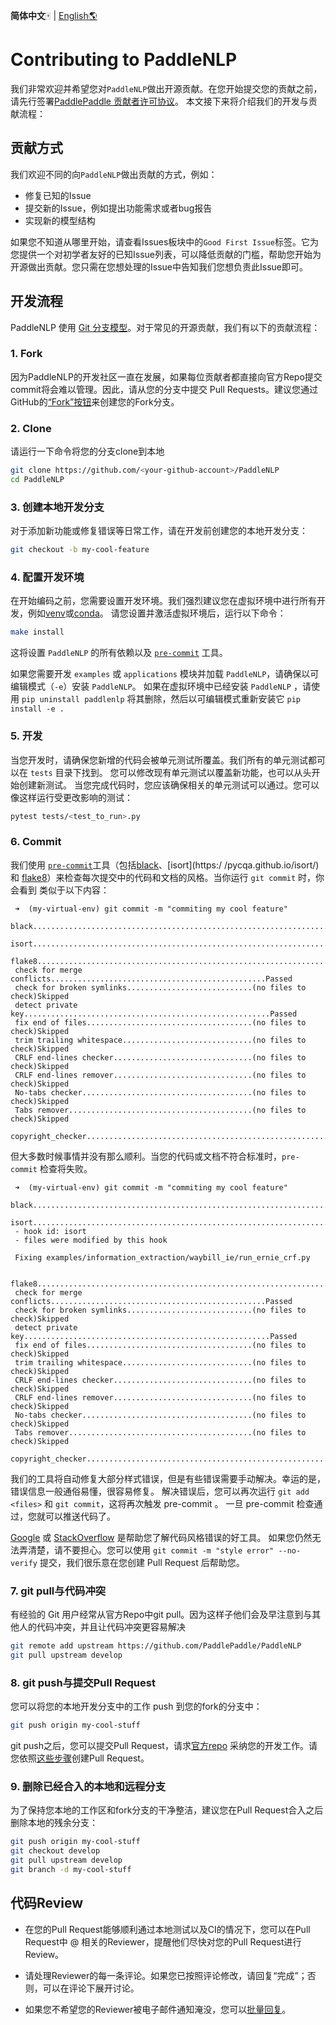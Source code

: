 **简体中文**🀄 | [English🌎](.github/CONTRIBUTING_en.md)

# Contributing to PaddleNLP

我们非常欢迎并希望您对`PaddleNLP`做出开源贡献。在您开始提交您的贡献之前，请先行签署[PaddlePaddle 贡献者许可协议](https://cla-assistant.io/PaddlePaddle/PaddleNLP)。
本文接下来将介绍我们的开发与贡献流程：

## 贡献方式

我们欢迎不同的向`PaddleNLP`做出贡献的方式，例如：

- 修复已知的Issue
- 提交新的Issue，例如提出功能需求或者bug报告
- 实现新的模型结构

如果您不知道从哪里开始，请查看Issues板块中的`Good First Issue`标签。它为您提供一个对初学者友好的已知Issue列表，可以降低贡献的门槛，帮助您开始为开源做出贡献。您只需在您想处理的Issue中告知我们您想负责此Issue即可。

## 开发流程

PaddleNLP 使用 [Git 分支模型](http://nvie.com/posts/a-successful-git-branching-model/)。对于常见的开源贡献，我们有以下的贡献流程：

### 1. Fork

   因为PaddleNLP的开发社区一直在发展，如果每位贡献者都直接向官方Repo提交commit将会难以管理。因此，请从您的分支中提交 Pull Requests。建议您通过GitHub的[“Fork”按钮](https://help.github.com/articles/fork-a-repo/)来创建您的Fork分支。

### 2. Clone

   请运行一下命令将您的分支clone到本地

   ```bash
   git clone https://github.com/<your-github-account>/PaddleNLP
   cd PaddleNLP
   ```

### 3. 创建本地开发分支

   对于添加新功能或修复错误等日常工作，请在开发前创建您的本地开发分支：

   ```bash
   git checkout -b my-cool-feature
   ```

### 4. 配置开发环境

   在开始编码之前，您需要设置开发环境。我们强烈建议您在虚拟环境中进行所有开发，例如[venv](https://docs.python.org/3/library/venv.html)或[conda](https://docs.conda.io/en/latest/)。
   请您设置并激活虚拟环境后，运行以下命令：

   ```bash
   make install
   ```

   这将设置 `PaddleNLP` 的所有依赖以及 [`pre-commit`](http://pre-commit.com/) 工具。

   如果您需要开发 `examples` 或 `applications` 模块并加载 `PaddleNLP`，请确保以可编辑模式（`-e`）安装 `PaddleNLP`。
   如果在虚拟环境中已经安装 `PaddleNLP` ，请使用 `pip uninstall paddlenlp` 将其删除，然后以可编辑模式重新安装它
   `pip install -e .`

### 5. 开发

   当您开发时，请确保您新增的代码会被单元测试所覆盖。我们所有的单元测试都可以在 `tests` 目录下找到。
   您可以修改现有单元测试以覆盖新功能，也可以从头开始创建新测试。
   当您完成代码时，您应该确保相关的单元测试可以通过。您可以像这样运行受更改影响的测试：

   ```bash
   pytest tests/<test_to_run>.py
   ```

### 6. Commit

   我们使用 [`pre-commit`](http://pre-commit.com/)工具（包括[black](https://black.readthedocs.io/en/stable/)、[isort](https:/ /pycqa.github.io/isort/) 和
   [flake8](https://flake8.pycqa.org/en/latest/)）来检查每次提交中的代码和文档的风格。当你运行 `git commit` 时，你会看到
   类似于以下内容：

   ```text
    ➜  (my-virtual-env) git commit -m "commiting my cool feature"
    black....................................................................Passed
    isort....................................................................Passed
    flake8...................................................................Passed
    check for merge conflicts................................................Passed
    check for broken symlinks............................(no files to check)Skipped
    detect private key.......................................................Passed
    fix end of files.....................................(no files to check)Skipped
    trim trailing whitespace.............................(no files to check)Skipped
    CRLF end-lines checker...............................(no files to check)Skipped
    CRLF end-lines remover...............................(no files to check)Skipped
    No-tabs checker......................................(no files to check)Skipped
    Tabs remover.........................................(no files to check)Skipped
    copyright_checker........................................................Passed
   ```

   但大多数时候事情并没有那么顺利。当您的代码或文档不符合标准时，`pre-commit` 检查将失败。

   ```text
    ➜  (my-virtual-env) git commit -m "commiting my cool feature"
    black....................................................................Passed
    isort....................................................................Failed
    - hook id: isort
    - files were modified by this hook

    Fixing examples/information_extraction/waybill_ie/run_ernie_crf.py

    flake8...................................................................Passed
    check for merge conflicts................................................Passed
    check for broken symlinks............................(no files to check)Skipped
    detect private key.......................................................Passed
    fix end of files.....................................(no files to check)Skipped
    trim trailing whitespace.............................(no files to check)Skipped
    CRLF end-lines checker...............................(no files to check)Skipped
    CRLF end-lines remover...............................(no files to check)Skipped
    No-tabs checker......................................(no files to check)Skipped
    Tabs remover.........................................(no files to check)Skipped
    copyright_checker........................................................Passed
   ```

   我们的工具将自动修复大部分样式错误，但是有些错误需要手动解决。幸运的是，错误信息一般通俗易懂，很容易修复。
   解决错误后，您可以再次运行 `git add <files>` 和 `git commit`，这将再次触发 pre-commit 。
   一旦 pre-commit 检查通过，您就可以推送代码了。

   [Google](https://google.com/) 或 [StackOverflow](https://stackoverflow.com/) 是帮助您了解代码风格错误的好工具。
   如果您仍然无法弄清楚，请不要担心。您可以使用 `git commit -m "style error" --no-verify` 提交，我们很乐意在您创建 Pull Request 后帮助您。

### 7. git pull与代码冲突

   有经验的 Git 用户经常从官方Repo中git pull。因为这样子他们会及早注意到与其他人的代码冲突，并且让代码冲突更容易解决

   ```bash
   git remote add upstream https://github.com/PaddlePaddle/PaddleNLP
   git pull upstream develop
   ```

### 8. git push与提交Pull Request

   您可以将您的本地开发分支中的工作 push 到您的fork的分支中：

   ```bash
   git push origin my-cool-stuff
   ```

   git push之后，您可以提交Pull Request，请求[官方repo](https://github.com/PaddlePaddle/PaddleNLP) 采纳您的开发工作。请您依照[这些步骤](https://help.github.com/articles/creating-a-pull-request/)创建Pull Request。

### 9. 删除已经合入的本地和远程分支

   为了保持您本地的工作区和fork分支的干净整洁，建议您在Pull Request合入之后删除本地的残余分支：

   ```bash
   git push origin my-cool-stuff
   git checkout develop
   git pull upstream develop
   git branch -d my-cool-stuff
   ```

## 代码Review

- 在您的Pull Request能够顺利通过本地测试以及CI的情况下，您可以在Pull Request中 @ 相关的Reviewer，提醒他们尽快对您的Pull Request进行Review。

- 请处理Reviewer的每一条评论。如果您已按照评论修改，请回复“完成”；否则，可以在评论下展开讨论。

- 如果您不希望您的Reviewer被电子邮件通知淹没，您可以[批量回复](https://help.github.com/articles/reviewing-proposed-changes-in-a-pull-request/)。
